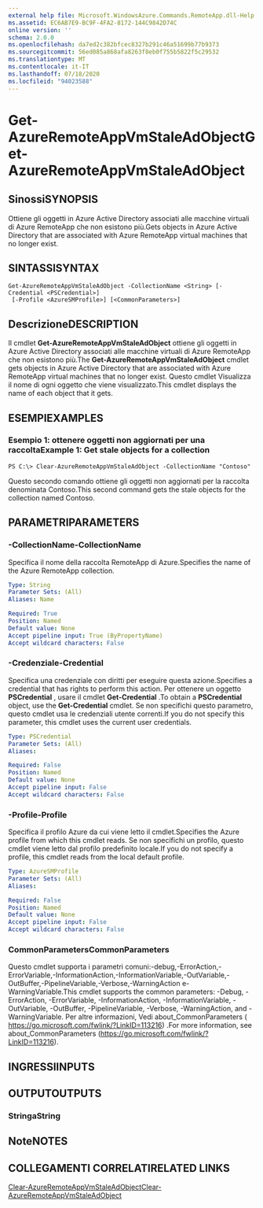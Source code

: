 ```yaml
---
external help file: Microsoft.WindowsAzure.Commands.RemoteApp.dll-Help.xml
ms.assetid: EC6AB7E9-BC9F-4FA2-8172-144C9842D74C
online version: ''
schema: 2.0.0
ms.openlocfilehash: da7ed2c382bfcec8327b291c46a51699b77b9373
ms.sourcegitcommit: 56ed085a868afa8263f8eb0f755b5822f5c29532
ms.translationtype: MT
ms.contentlocale: it-IT
ms.lasthandoff: 07/18/2020
ms.locfileid: "94023588"
---
```

# <span data-ttu-id="e5b62-101">Get-AzureRemoteAppVmStaleAdObject</span><span class="sxs-lookup"><span data-stu-id="e5b62-101">Get-AzureRemoteAppVmStaleAdObject</span></span>

## <span data-ttu-id="e5b62-102">Sinossi</span><span class="sxs-lookup"><span data-stu-id="e5b62-102">SYNOPSIS</span></span>
<span data-ttu-id="e5b62-103">Ottiene gli oggetti in Azure Active Directory associati alle macchine virtuali di Azure RemoteApp che non esistono più.</span><span class="sxs-lookup"><span data-stu-id="e5b62-103">Gets objects in Azure Active Directory that are associated with Azure RemoteApp virtual machines that no longer exist.</span></span>

## <span data-ttu-id="e5b62-104">SINTASSI</span><span class="sxs-lookup"><span data-stu-id="e5b62-104">SYNTAX</span></span>

```
Get-AzureRemoteAppVmStaleAdObject -CollectionName <String> [-Credential <PSCredential>]
 [-Profile <AzureSMProfile>] [<CommonParameters>]
```

## <span data-ttu-id="e5b62-105">Descrizione</span><span class="sxs-lookup"><span data-stu-id="e5b62-105">DESCRIPTION</span></span>
<span data-ttu-id="e5b62-106">Il cmdlet **Get-AzureRemoteAppVmStaleAdObject** ottiene gli oggetti in Azure Active Directory associati alle macchine virtuali di Azure RemoteApp che non esistono più.</span><span class="sxs-lookup"><span data-stu-id="e5b62-106">The **Get-AzureRemoteAppVmStaleAdObject** cmdlet gets objects in Azure Active Directory that are associated with Azure RemoteApp virtual machines that no longer exist.</span></span>
<span data-ttu-id="e5b62-107">Questo cmdlet Visualizza il nome di ogni oggetto che viene visualizzato.</span><span class="sxs-lookup"><span data-stu-id="e5b62-107">This cmdlet displays the name of each object that it gets.</span></span>

## <span data-ttu-id="e5b62-108">ESEMPI</span><span class="sxs-lookup"><span data-stu-id="e5b62-108">EXAMPLES</span></span>

### <span data-ttu-id="e5b62-109">Esempio 1: ottenere oggetti non aggiornati per una raccolta</span><span class="sxs-lookup"><span data-stu-id="e5b62-109">Example 1: Get stale objects for a collection</span></span>
```
PS C:\> Clear-AzureRemoteAppVmStaleAdObject -CollectionName "Contoso"
```

<span data-ttu-id="e5b62-110">Questo secondo comando ottiene gli oggetti non aggiornati per la raccolta denominata Contoso.</span><span class="sxs-lookup"><span data-stu-id="e5b62-110">This second command gets the stale objects for the collection named Contoso.</span></span>

## <span data-ttu-id="e5b62-111">PARAMETRI</span><span class="sxs-lookup"><span data-stu-id="e5b62-111">PARAMETERS</span></span>

### <span data-ttu-id="e5b62-112">-CollectionName</span><span class="sxs-lookup"><span data-stu-id="e5b62-112">-CollectionName</span></span>
<span data-ttu-id="e5b62-113">Specifica il nome della raccolta RemoteApp di Azure.</span><span class="sxs-lookup"><span data-stu-id="e5b62-113">Specifies the name of the Azure RemoteApp collection.</span></span>

```yaml
Type: String
Parameter Sets: (All)
Aliases: Name

Required: True
Position: Named
Default value: None
Accept pipeline input: True (ByPropertyName)
Accept wildcard characters: False
```

### <span data-ttu-id="e5b62-114">-Credenziale</span><span class="sxs-lookup"><span data-stu-id="e5b62-114">-Credential</span></span>
<span data-ttu-id="e5b62-115">Specifica una credenziale con diritti per eseguire questa azione.</span><span class="sxs-lookup"><span data-stu-id="e5b62-115">Specifies a credential that has rights to perform this action.</span></span>
<span data-ttu-id="e5b62-116">Per ottenere un oggetto **PSCredential** , usare il cmdlet **Get-Credential** .</span><span class="sxs-lookup"><span data-stu-id="e5b62-116">To obtain a **PSCredential** object, use the **Get-Credential** cmdlet.</span></span>
<span data-ttu-id="e5b62-117">Se non specifichi questo parametro, questo cmdlet usa le credenziali utente correnti.</span><span class="sxs-lookup"><span data-stu-id="e5b62-117">If you do not specify this parameter, this cmdlet uses the current user credentials.</span></span>

```yaml
Type: PSCredential
Parameter Sets: (All)
Aliases: 

Required: False
Position: Named
Default value: None
Accept pipeline input: False
Accept wildcard characters: False
```

### <span data-ttu-id="e5b62-118">-Profile</span><span class="sxs-lookup"><span data-stu-id="e5b62-118">-Profile</span></span>
<span data-ttu-id="e5b62-119">Specifica il profilo Azure da cui viene letto il cmdlet.</span><span class="sxs-lookup"><span data-stu-id="e5b62-119">Specifies the Azure profile from which this cmdlet reads.</span></span>
<span data-ttu-id="e5b62-120">Se non specifichi un profilo, questo cmdlet viene letto dal profilo predefinito locale.</span><span class="sxs-lookup"><span data-stu-id="e5b62-120">If you do not specify a profile, this cmdlet reads from the local default profile.</span></span>

```yaml
Type: AzureSMProfile
Parameter Sets: (All)
Aliases: 

Required: False
Position: Named
Default value: None
Accept pipeline input: False
Accept wildcard characters: False
```

### <span data-ttu-id="e5b62-121">CommonParameters</span><span class="sxs-lookup"><span data-stu-id="e5b62-121">CommonParameters</span></span>
<span data-ttu-id="e5b62-122">Questo cmdlet supporta i parametri comuni:-debug,-ErrorAction,-ErrorVariable,-InformationAction,-InformationVariable,-OutVariable,-OutBuffer,-PipelineVariable,-Verbose,-WarningAction e-WarningVariable.</span><span class="sxs-lookup"><span data-stu-id="e5b62-122">This cmdlet supports the common parameters: -Debug, -ErrorAction, -ErrorVariable, -InformationAction, -InformationVariable, -OutVariable, -OutBuffer, -PipelineVariable, -Verbose, -WarningAction, and -WarningVariable.</span></span> <span data-ttu-id="e5b62-123">Per altre informazioni, Vedi about_CommonParameters ( https://go.microsoft.com/fwlink/?LinkID=113216) .</span><span class="sxs-lookup"><span data-stu-id="e5b62-123">For more information, see about_CommonParameters (https://go.microsoft.com/fwlink/?LinkID=113216).</span></span>

## <span data-ttu-id="e5b62-124">INGRESSI</span><span class="sxs-lookup"><span data-stu-id="e5b62-124">INPUTS</span></span>

## <span data-ttu-id="e5b62-125">OUTPUT</span><span class="sxs-lookup"><span data-stu-id="e5b62-125">OUTPUTS</span></span>

### <span data-ttu-id="e5b62-126">Stringa</span><span class="sxs-lookup"><span data-stu-id="e5b62-126">String</span></span>

## <span data-ttu-id="e5b62-127">Note</span><span class="sxs-lookup"><span data-stu-id="e5b62-127">NOTES</span></span>

## <span data-ttu-id="e5b62-128">COLLEGAMENTI CORRELATI</span><span class="sxs-lookup"><span data-stu-id="e5b62-128">RELATED LINKS</span></span>

[<span data-ttu-id="e5b62-129">Clear-AzureRemoteAppVmStaleAdObject</span><span class="sxs-lookup"><span data-stu-id="e5b62-129">Clear-AzureRemoteAppVmStaleAdObject</span></span>](./Clear-AzureRemoteAppVmStaleAdObject.md)


